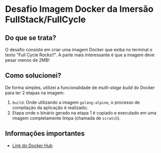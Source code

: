 # Desafio Imagem Docker da Imersão FullStack/FullCycle

## Do que se trata?

O desafio consiste em criar uma imagem Docker que exiba no terminal o texto "Full Cycle Rocks!!". A parte mais interessante é que a imagem deve pesar menos de 2MB!

## Como solucionei?

De forma simples, utilizei a funcionalidade de _multi-stage build_ do Docker para ter 2 etapas na imagem:

1. `build`: Onde utilizando a imagem `golang:alpine`, o processo de compilação da aplicação é realizado;
2. Etapa onde o binário gerado na etapa 1 é copiado e executado em uma imagem completamente limpa (chamada de `scratch`).

## Informações importantes

- [Link do Docker Hub](https://hub.docker.com/r/marechaldev/fullcycle)
